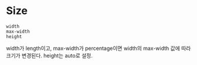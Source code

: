 # Size

```
width
max-width
height
```

width가 length이고, max-width가 percentage이면 width의 max-width 값에 따라 크기가 변경된다.
height는 auto로 설정.
